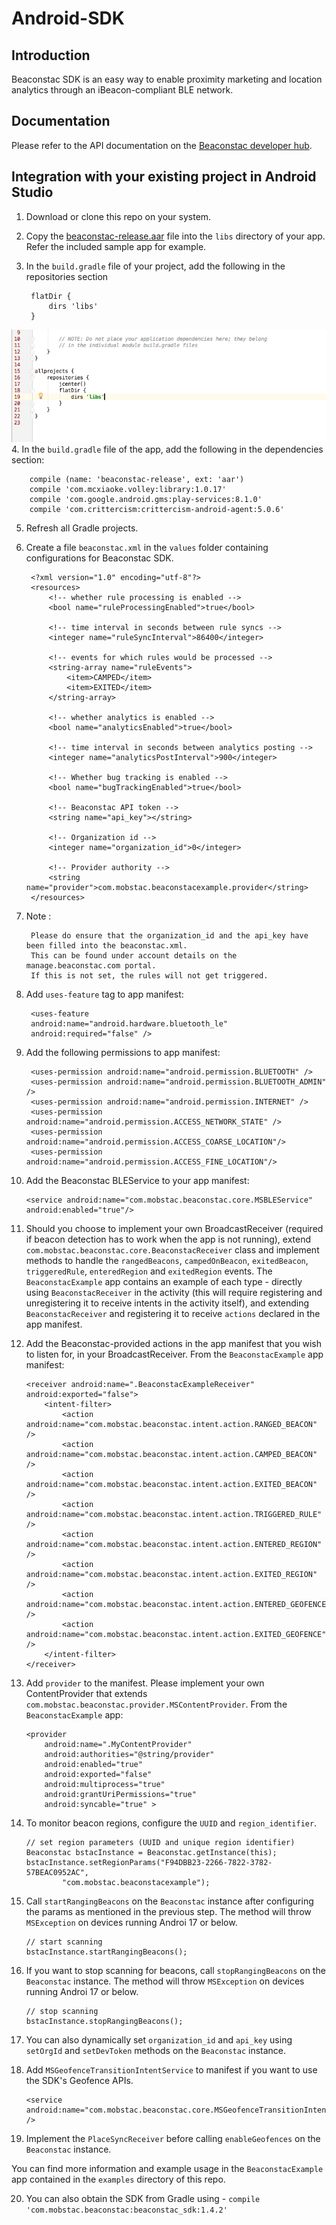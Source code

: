 # Android-SDK

## Introduction

Beaconstac SDK is an easy way to enable proximity marketing and location analytics through an iBeacon-compliant BLE network.

## Documentation

Please refer to the API documentation on the [Beaconstac developer hub](https://beaconstac.github.io/Android-SDK/).

## Integration with your existing project in Android Studio

1. Download or clone this repo on your system.
2. Copy the [beaconstac-release.aar](https://github.com/Beaconstac/Android-SDK/blob/master/BeaconstacSDK/beaconstac-release.aar) file into the `libs` directory of your app. Refer the included sample app for example.
3. In the `build.gradle` file of your project, add the following in the repositories section

        flatDir {
            dirs 'libs'
        }
![](images/repositories.png "Repositories")
4. In the `build.gradle` file of the app, add the following in the dependencies section:

        compile (name: 'beaconstac-release', ext: 'aar')
        compile 'com.mcxiaoke.volley:library:1.0.17'
	    compile 'com.google.android.gms:play-services:8.1.0'
	    compile 'com.crittercism:crittercism-android-agent:5.0.6'
5. Refresh all Gradle projects.
6. Create a file `beaconstac.xml` in the `values` folder containing configurations for Beaconstac SDK. 

		<?xml version="1.0" encoding="utf-8"?>
        <resources>
            <!-- whether rule processing is enabled -->
            <bool name="ruleProcessingEnabled">true</bool>
            
            <!-- time interval in seconds between rule syncs -->
            <integer name="ruleSyncInterval">86400</integer>
            
            <!-- events for which rules would be processed -->
            <string-array name="ruleEvents">
                <item>CAMPED</item>
                <item>EXITED</item>
            </string-array>

            <!-- whether analytics is enabled -->
            <bool name="analyticsEnabled">true</bool>
            
            <!-- time interval in seconds between analytics posting -->
            <integer name="analyticsPostInterval">900</integer>
            
            <!-- Whether bug tracking is enabled -->
		    <bool name="bugTrackingEnabled">true</bool>

            <!-- Beaconstac API token -->
            <string name="api_key"></string>
            
            <!-- Organization id -->
            <integer name="organization_id">0</integer>
            
            <!-- Provider authority -->
		    <string name="provider">com.mobstac.beaconstacexample.provider</string>
        </resources>

7. Note :

		Please do ensure that the organization_id and the api_key have been filled into the beaconstac.xml.
        This can be found under account details on the manage.beaconstac.com portal.
       	If this is not set, the rules will not get triggered.

8. Add `uses-feature` tag to app manifest:

		<uses-feature
        android:name="android.hardware.bluetooth_le"
        android:required="false" />
9. Add the following permissions to app manifest:

        <uses-permission android:name="android.permission.BLUETOOTH" />
        <uses-permission android:name="android.permission.BLUETOOTH_ADMIN" />
        <uses-permission android:name="android.permission.INTERNET" />
        <uses-permission android:name="android.permission.ACCESS_NETWORK_STATE" />
        <uses-permission android:name="android.permission.ACCESS_COARSE_LOCATION"/>
        <uses-permission android:name="android.permission.ACCESS_FINE_LOCATION"/>
10. Add the Beaconstac BLEService to your app manifest:

        <service android:name="com.mobstac.beaconstac.core.MSBLEService" android:enabled="true"/>        
11. Should you choose to implement your own BroadcastReceiver (required if beacon detection has to work when the app is not running), extend `com.mobstac.beaconstac.core.BeaconstacReceiver` class and implement methods to handle the `rangedBeacons`, `campedOnBeacon`, `exitedBeacon`, `triggeredRule`, `enteredRegion` and `exitedRegion` events. The `BeaconstacExample` app contains an example of each type - directly using `BeaconstacReceiver` in the activity (this will require registering and unregistering it to receive intents in the activity itself), and extending `BeaconstacReceiver` and registering it to receive `actions` declared in the app manifest.
12. Add the Beaconstac-provided actions in the app manifest that you wish to listen for, in your BroadcastReceiver. From the `BeaconstacExample` app manifest:

        <receiver android:name=".BeaconstacExampleReceiver" android:exported="false">
            <intent-filter>
                <action android:name="com.mobstac.beaconstac.intent.action.RANGED_BEACON" />
                <action android:name="com.mobstac.beaconstac.intent.action.CAMPED_BEACON" />
                <action android:name="com.mobstac.beaconstac.intent.action.EXITED_BEACON" />
                <action android:name="com.mobstac.beaconstac.intent.action.TRIGGERED_RULE" />
                <action android:name="com.mobstac.beaconstac.intent.action.ENTERED_REGION" />
                <action android:name="com.mobstac.beaconstac.intent.action.EXITED_REGION" />
                <action android:name="com.mobstac.beaconstac.intent.action.ENTERED_GEOFENCE" />
                <action android:name="com.mobstac.beaconstac.intent.action.EXITED_GEOFENCE" />
            </intent-filter>
        </receiver>
13. Add `provider` to the manifest. Please implement your own ContentProvider that extends `com.mobstac.beaconstac.provider.MSContentProvider`. From the `BeaconstacExample` app:

		<provider
            android:name=".MyContentProvider"
            android:authorities="@string/provider"
            android:enabled="true"
            android:exported="false"
            android:multiprocess="true"
            android:grantUriPermissions="true"
            android:syncable="true" >
14. To monitor beacon regions, configure the `UUID` and `region_identifier`.

        // set region parameters (UUID and unique region identifier)
        Beaconstac bstacInstance = Beaconstac.getInstance(this);
        bstacInstance.setRegionParams("F94DBB23-2266-7822-3782-57BEAC0952AC",
                "com.mobstac.beaconstacexample");
15. Call `startRangingBeacons` on the `Beaconstac` instance after configuring the params as mentioned in the previous step. The method will throw `MSException` on devices running Androi 17 or below.

        // start scanning
        bstacInstance.startRangingBeacons();
16. If you want to stop scanning for beacons, call `stopRangingBeacons` on the `Beaconstac` instance. The method will throw `MSException` on devices running Androi 17 or below.

        // stop scanning
        bstacInstance.stopRangingBeacons();
17. You can also dynamically set `organization_id` and `api_key` using `setOrgId` and `setDevToken` methods on the `Beaconstac` instance.
18. Add `MSGeofenceTransitionIntentService` to manifest if you want to use the SDK's Geofence APIs.

		<service android:name="com.mobstac.beaconstac.core.MSGeofenceTransitionIntentService" />
19. Implement the `PlaceSyncReceiver` before calling `enableGeofences` on the `Beaconstac` instance.

You can find more information and example usage in the `BeaconstacExample` app contained in the `examples` directory of this repo.

20. You can also obtain the SDK from Gradle using -
`compile 'com.mobstac.beaconstac:beaconstac_sdk:1.4.2'`
